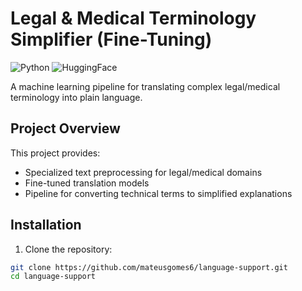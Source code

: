 # Legal & Medical Terminology Simplifier (Fine-Tuning)

![Python](https://img.shields.io/badge/python-3.8%2B-blue)
![HuggingFace](https://img.shields.io/badge/HuggingFace-Transformers-yellow)

A machine learning pipeline for translating complex legal/medical terminology into plain language.

## Project Overview

This project provides:
- Specialized text preprocessing for legal/medical domains
- Fine-tuned translation models
- Pipeline for converting technical terms to simplified explanations


## Installation

1. Clone the repository:
```bash
git clone https://github.com/mateusgomes6/language-support.git
cd language-support
